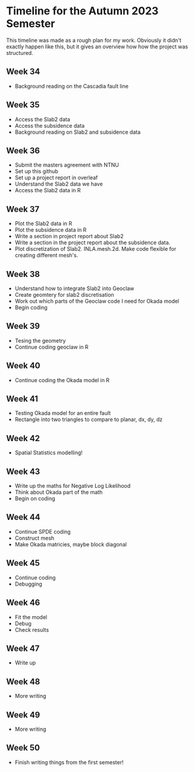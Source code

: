 
# Timeline for the Autumn 2023 Semester
This timeline was made as a rough plan for my work. Obviously it didn't exactly happen like this, but it gives an overview how how the project was structured.
## Week 34
- Background reading on the Cascadia fault line
## Week 35
- Access the Slab2 data
- Access the subsidence data
- Background reading on Slab2 and subsidence data
## Week 36
- Submit the masters agreement with NTNU
- Set up this github
- Set up a project report in overleaf
- Understand the Slab2 data we have
- Access the Slab2 data in R
## Week 37
- Plot the Slab2 data in R
- Plot the subsidence data in R
- Write a section in project report about Slab2
- Write a section in the project report about the subsidence data.
- Plot discretization of Slab2. INLA.mesh.2d. Make code flexible for creating different mesh's.
## Week 38
- Understand how to integrate Slab2 into Geoclaw
- Create geomtery for slab2 discretisation
- Work out which parts of the Geoclaw code I need for Okada model
- Begin coding
## Week 39
- Tesing the geometry
- Continue coding geoclaw in R
## Week 40
- Continue coding the Okada model in R
## Week 41
- Testing Okada model for an entire fault
- Rectangle into two triangles to compare to planar, dx, dy, dz
## Week 42
- Spatial Statistics modelling!
## Week 43
- Write up the maths for Negative Log Likelihood
- Think about Okada part of the math
- Begin on coding
## Week 44
- Continue SPDE coding
- Construct mesh
- Make Okada matricies, maybe block diagonal
## Week 45
- Continue coding
- Debugging
## Week 46
- Fit the model
- Debug
- Check results
## Week 47
- Write up
## Week 48
- More writing
## Week 49
- More writing
## Week 50
- Finish writing things from the first semester!
